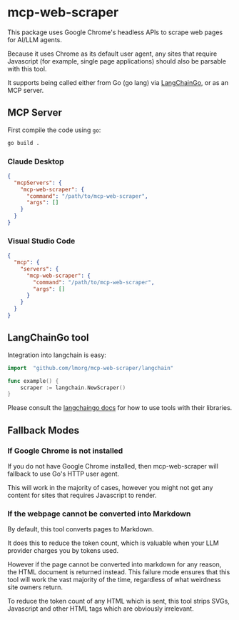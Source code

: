# mcp-web-scraper

This package uses Google Chrome's headless APIs to scrape web pages for AI/LLM agents.

Because it uses Chrome as its default user agent, any sites that require Javascript (for example, single page applications) should also be parsable with this tool.

It supports being called either from Go (go lang) via [LangChainGo](https://github.com/tmc/langchaingo/tree/main), or as an MCP server.

## MCP Server

First compile the code using `go`:

```sh
go build .
```

### Claude Desktop

```json
{
  "mcpServers": {
    "mcp-web-scraper": {
      "command": "/path/to/mcp-web-scraper",
      "args": []
    }
  }
}
```

### Visual Studio Code

```json
{
  "mcp": {
    "servers": {
      "mcp-web-scraper": {
        "command": "/path/to/mcp-web-scraper",
        "args": []
      }
    }
  }
}
```

## LangChainGo tool

Integration into langchain is easy:

```go
import 	"github.com/lmorg/mcp-web-scraper/langchain"

func example() {
    scraper := langchain.NewScraper()
}
```

Please consult the [langchaingo docs](https://tmc.github.io/langchaingo/docs/) for how to use tools with their libraries.

## Fallback Modes

### If Google Chrome is not installed

If you do not have Google Chrome installed, then mcp-web-scraper will fallback to use Go's HTTP user agent.

This will work in the majority of cases, however you might not get any content for sites that requires Javascript to render.

### If the webpage cannot be converted into Markdown 

By default, this tool converts pages to Markdown.

It does this to reduce the token count, which is valuable when your LLM provider charges you by tokens used. 

However if the page cannot be converted into markdown for any reason, the HTML document is returned instead. This failure mode ensures that this tool will work the vast majority of the time, regardless of what weirdness site owners return.

To reduce the token count of any HTML which is sent, this tool strips SVGs, Javascript and other HTML tags which are obviously irrelevant.